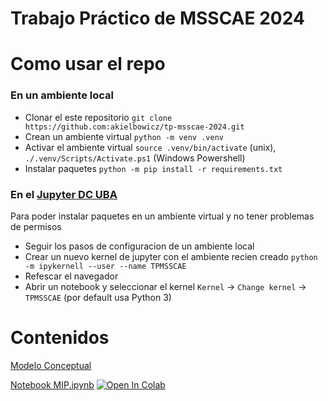 # Trabajo Práctico de MSSCAE 2024 


# Como usar el repo

### En un ambiente local

- Clonar el este repositorio `git clone https://github.com:akielbowicz/tp-msscae-2024.git`
- Crean un ambiente virtual `python -m venv .venv`
- Activar el ambiente virtual `source .venv/bin/activate` (unix), `./.venv/Scripts/Activate.ps1` (Windows Powershell)
- Instalar paquetes `python -m pip install -r requirements.txt`

### En el [Jupyter DC UBA](https://jupyter.dc.uba.ar/)

Para poder instalar paquetes en un ambiente virtual y no tener problemas de permisos

- Seguir los pasos de configuracion de un ambiente local
- Crear un nuevo kernel de jupyter con el ambiente recien creado `python -m ipykernell --user --name TPMSSCAE`
- Refescar el navegador
- Abrir un notebook y seleccionar el kernel `Kernel` -> `Change kernel` -> `TPMSSCAE` (por default usa Python 3)


# Contenidos

[Modelo Conceptual](docs/modelo_conceptual.md)

[Notebook MIP.ipynb](notebooks/MIP.ipynb) [![Open In Colab](https://colab.research.google.com/assets/colab-badge.svg)](https://colab.research.google.com/github/akielbowicz/tp-msscae-2024/blob/main/notebooks/MIP.ipynb)
 
